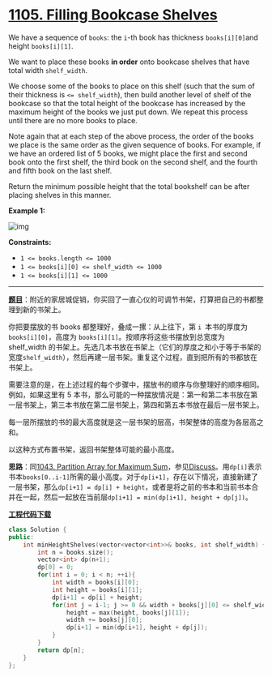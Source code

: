 # [1105. Filling Bookcase Shelves](https://leetcode.com/problems/filling-bookcase-shelves/)

We have a sequence of `books`: the `i`-th book has thickness `books[i][0]`and height `books[i][1]`.

We want to place these books **in order** onto bookcase shelves that have total width `shelf_width`.

We choose some of the books to place on this shelf (such that the sum of their thickness is `<= shelf_width`), then build another level of shelf of the bookcase so that the total height of the bookcase has increased by the maximum height of the books we just put down.  We repeat this process until there are no more books to place.

Note again that at each step of the above process, the order of the books we place is the same order as the given sequence of books.  For example, if we have an ordered list of 5 books, we might place the first and second book onto the first shelf, the third book on the second shelf, and the fourth and fifth book on the last shelf.

Return the minimum possible height that the total bookshelf can be after placing shelves in this manner.

**Example 1:**

![img](https://assets.leetcode.com/uploads/2019/06/24/shelves.png)

**Constraints:**

- `1 <= books.length <= 1000`
- `1 <= books[i][0] <= shelf_width <= 1000`
- `1 <= books[i][1] <= 1000`

-----

**[题目](https://leetcode-cn.com/problems/filling-bookcase-shelves)**：附近的家居城促销，你买回了一直心仪的可调节书架，打算把自己的书都整理到新的书架上。

你把要摆放的书 books 都整理好，叠成一摞：从上往下，第 `i `本书的厚度为 `books[i][0]`，高度为 `books[i][1]`。按顺序将这些书摆放到总宽度为 shelf_width 的书架上。先选几本书放在书架上（它们的厚度之和小于等于书架的宽度`shelf_width`），然后再建一层书架。重复这个过程，直到把所有的书都放在书架上。

需要注意的是，在上述过程的每个步骤中，摆放书的顺序与你整理好的顺序相同。 例如，如果这里有 5 本书，那么可能的一种摆放情况是：第一和第二本书放在第一层书架上，第三本书放在第二层书架上，第四和第五本书放在最后一层书架上。

每一层所摆放的书的最大高度就是这一层书架的层高，书架整体的高度为各层高之和。

以这种方式布置书架，返回书架整体可能的最小高度。

**思路**：同[1043. Partition Array for Maximum Sum](https://leetcode.com/problems/partition-array-for-maximum-sum/)，参见[Discuss](https://leetcode.com/problems/filling-bookcase-shelves/discuss/323315/Java-DP-solution)。用`dp[i]`表示书本`books[0..i-1]`所需的最小高度。对于`dp[i+1]`，存在以下情况，直接新建了一层书架，那么`dp[i+1] = dp[i] + height`，或者是将之前的书本和当前书本合并在一起，然后一起放在当前层`dp[i+1] = min(dp[i+1], height + dp[j])`。

[**工程代码下载**](https://github.com/shenkh/leetcode)

```cpp
class Solution {
public:
    int minHeightShelves(vector<vector<int>>& books, int shelf_width) {
        int n = books.size();
        vector<int> dp(n+1);
        dp[0] = 0;
        for(int i = 0; i < n; ++i){
            int width = books[i][0];
            int height = books[i][1];
            dp[i+1] = dp[i] + height;
            for(int j = i-1; j >= 0 && width + books[j][0] <= shelf_width; --j){
                height = max(height, books[j][1]);
                width += books[j][0];
                dp[i+1] = min(dp[i+1], height + dp[j]);
            }
        }
        return dp[n];
    }
};
```

